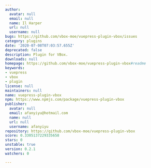 ```yaml
---
author:
  avatar: null
  email: null
  name: Il Harper
  url: null
  username: null
bugs: https://github.com/vbox-moe/vuepress-plugin-vbox/issues
category: plugins
date: '2020-07-08T07:03:57.655Z'
deprecated: false
description: Plugin for VBox.
downloads: null
homepage: https://github.com/vbox-moe/vuepress-plugin-vbox#readme
keywords:
- vuepress
- vbox
- plugin
license: null
maintainers: null
name: vuepress-plugin-vbox
npm: https://www.npmjs.com/package/vuepress-plugin-vbox
publisher:
  avatar: null
  email: afanyiyu@hotmail.com
  name: null
  url: null
  username: afanyiyu
repository: https://github.com/vbox-moe/vuepress-plugin-vbox
score: 0.3305137229335658
stars: 0
unstable: true
version: 0.2.1
watchers: 0

---
```


